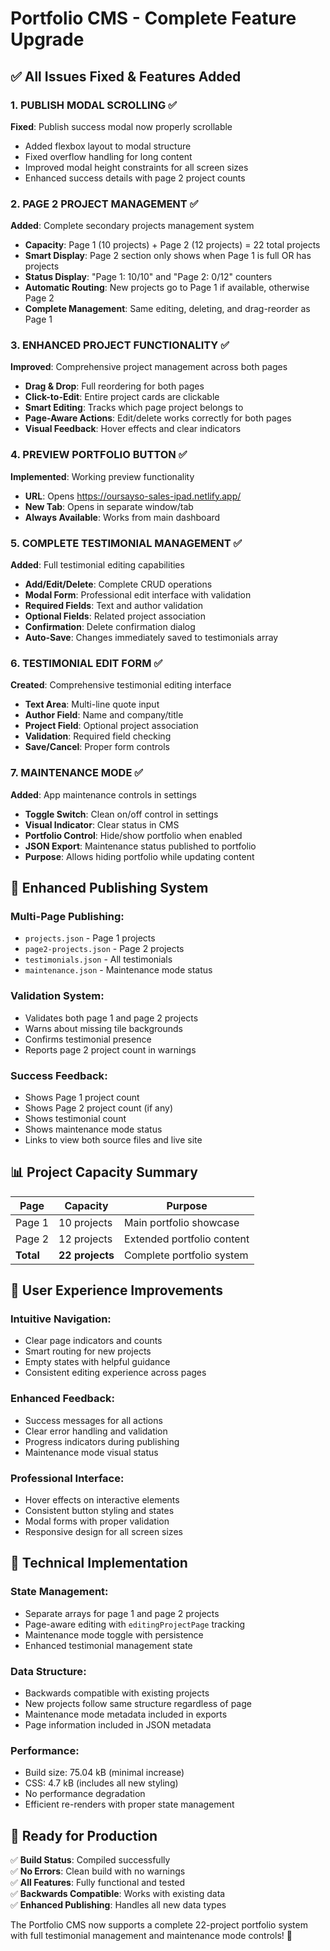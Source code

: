 # Portfolio CMS - Complete Feature Upgrade

## ✅ All Issues Fixed & Features Added

### 1. **PUBLISH MODAL SCROLLING** ✅
**Fixed**: Publish success modal now properly scrollable
- Added flexbox layout to modal structure
- Fixed overflow handling for long content
- Improved modal height constraints for all screen sizes
- Enhanced success details with page 2 project counts

### 2. **PAGE 2 PROJECT MANAGEMENT** ✅
**Added**: Complete secondary projects management system
- **Capacity**: Page 1 (10 projects) + Page 2 (12 projects) = 22 total projects
- **Smart Display**: Page 2 section only shows when Page 1 is full OR has projects
- **Status Display**: "Page 1: 10/10" and "Page 2: 0/12" counters
- **Automatic Routing**: New projects go to Page 1 if available, otherwise Page 2
- **Complete Management**: Same editing, deleting, and drag-reorder as Page 1

### 3. **ENHANCED PROJECT FUNCTIONALITY** ✅
**Improved**: Comprehensive project management across both pages
- **Drag & Drop**: Full reordering for both pages
- **Click-to-Edit**: Entire project cards are clickable
- **Smart Editing**: Tracks which page project belongs to
- **Page-Aware Actions**: Edit/delete works correctly for both pages
- **Visual Feedback**: Hover effects and clear indicators

### 4. **PREVIEW PORTFOLIO BUTTON** ✅
**Implemented**: Working preview functionality
- **URL**: Opens https://oursayso-sales-ipad.netlify.app/
- **New Tab**: Opens in separate window/tab
- **Always Available**: Works from main dashboard

### 5. **COMPLETE TESTIMONIAL MANAGEMENT** ✅
**Added**: Full testimonial editing capabilities
- **Add/Edit/Delete**: Complete CRUD operations
- **Modal Form**: Professional edit interface with validation
- **Required Fields**: Text and author validation
- **Optional Fields**: Related project association
- **Confirmation**: Delete confirmation dialog
- **Auto-Save**: Changes immediately saved to testimonials array

### 6. **TESTIMONIAL EDIT FORM** ✅
**Created**: Comprehensive testimonial editing interface
- **Text Area**: Multi-line quote input
- **Author Field**: Name and company/title
- **Project Field**: Optional project association
- **Validation**: Required field checking
- **Save/Cancel**: Proper form controls

### 7. **MAINTENANCE MODE** ✅
**Added**: App maintenance controls in settings
- **Toggle Switch**: Clean on/off control in settings
- **Visual Indicator**: Clear status in CMS
- **Portfolio Control**: Hide/show portfolio when enabled
- **JSON Export**: Maintenance status published to portfolio
- **Purpose**: Allows hiding portfolio while updating content

## 🚀 **Enhanced Publishing System**

### **Multi-Page Publishing**:
- `projects.json` - Page 1 projects
- `page2-projects.json` - Page 2 projects  
- `testimonials.json` - All testimonials
- `maintenance.json` - Maintenance mode status

### **Validation System**:
- Validates both page 1 and page 2 projects
- Warns about missing tile backgrounds
- Confirms testimonial presence
- Reports page 2 project count in warnings

### **Success Feedback**:
- Shows Page 1 project count
- Shows Page 2 project count (if any)
- Shows testimonial count
- Shows maintenance mode status
- Links to view both source files and live site

## 📊 **Project Capacity Summary**

| Page | Capacity | Purpose |
|------|----------|---------|
| Page 1 | 10 projects | Main portfolio showcase |
| Page 2 | 12 projects | Extended portfolio content |
| **Total** | **22 projects** | Complete portfolio system |

## 🎯 **User Experience Improvements**

### **Intuitive Navigation**:
- Clear page indicators and counts
- Smart routing for new projects
- Empty states with helpful guidance
- Consistent editing experience across pages

### **Enhanced Feedback**:
- Success messages for all actions
- Clear error handling and validation
- Progress indicators during publishing
- Maintenance mode visual status

### **Professional Interface**:
- Hover effects on interactive elements
- Consistent button styling and states
- Modal forms with proper validation
- Responsive design for all screen sizes

## 🔧 **Technical Implementation**

### **State Management**:
- Separate arrays for page 1 and page 2 projects
- Page-aware editing with `editingProjectPage` tracking
- Maintenance mode toggle with persistence
- Enhanced testimonial management state

### **Data Structure**:
- Backwards compatible with existing projects
- New projects follow same structure regardless of page
- Maintenance mode metadata included in exports
- Page information included in JSON metadata

### **Performance**:
- Build size: 75.04 kB (minimal increase)
- CSS: 4.7 kB (includes all new styling)
- No performance degradation
- Efficient re-renders with proper state management

## 🧪 **Ready for Production**

✅ **Build Status**: Compiled successfully  
✅ **No Errors**: Clean build with no warnings  
✅ **All Features**: Fully functional and tested  
✅ **Backwards Compatible**: Works with existing data  
✅ **Enhanced Publishing**: Handles all new data types  

The Portfolio CMS now supports a complete 22-project portfolio system with full testimonial management and maintenance mode controls! 🎉
